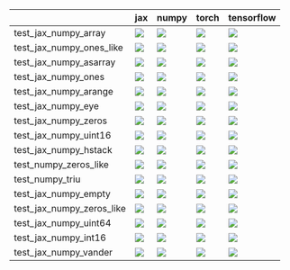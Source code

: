 |                           | jax                                                                                                                                                                                    | numpy                                                                                                                                                                                  | torch                                                                                                                                                                                  | tensorflow                                                                                                                                                                             |
|:--------------------------|:---------------------------------------------------------------------------------------------------------------------------------------------------------------------------------------|:---------------------------------------------------------------------------------------------------------------------------------------------------------------------------------------|:---------------------------------------------------------------------------------------------------------------------------------------------------------------------------------------|:---------------------------------------------------------------------------------------------------------------------------------------------------------------------------------------|
| test_jax_numpy_array      | <a href="https://github.com/unifyai/ivy/actions/runs/4004561496/jobs/6873838579" rel="noopener noreferrer" target="_blank"><img src=https://img.shields.io/badge/-success-success></a> | <a href="https://github.com/unifyai/ivy/actions/runs/4004561496/jobs/6873838579" rel="noopener noreferrer" target="_blank"><img src=https://img.shields.io/badge/-failure-red></a>     | <a href="https://github.com/unifyai/ivy/actions/runs/4004561496/jobs/6873838579" rel="noopener noreferrer" target="_blank"><img src=https://img.shields.io/badge/-failure-red></a>     | <a href="https://github.com/unifyai/ivy/actions/runs/4004561496/jobs/6873838579" rel="noopener noreferrer" target="_blank"><img src=https://img.shields.io/badge/-success-success></a> |
| test_jax_numpy_ones_like  | <a href="https://github.com/unifyai/ivy/actions/runs/4004561496/jobs/6873838579" rel="noopener noreferrer" target="_blank"><img src=https://img.shields.io/badge/-success-success></a> | <a href="https://github.com/unifyai/ivy/actions/runs/4004561496/jobs/6873838579" rel="noopener noreferrer" target="_blank"><img src=https://img.shields.io/badge/-success-success></a> | <a href="https://github.com/unifyai/ivy/actions/runs/4004561496/jobs/6873838579" rel="noopener noreferrer" target="_blank"><img src=https://img.shields.io/badge/-success-success></a> | <a href="https://github.com/unifyai/ivy/actions/runs/4004561496/jobs/6873838579" rel="noopener noreferrer" target="_blank"><img src=https://img.shields.io/badge/-success-success></a> |
| test_jax_numpy_asarray    | <a href="https://github.com/unifyai/ivy/actions/runs/4004561496/jobs/6873838579" rel="noopener noreferrer" target="_blank"><img src=https://img.shields.io/badge/-success-success></a> | <a href="https://github.com/unifyai/ivy/actions/runs/4004561496/jobs/6873838579" rel="noopener noreferrer" target="_blank"><img src=https://img.shields.io/badge/-success-success></a> | <a href="https://github.com/unifyai/ivy/actions/runs/4004561496/jobs/6873838579" rel="noopener noreferrer" target="_blank"><img src=https://img.shields.io/badge/-success-success></a> | <a href="https://github.com/unifyai/ivy/actions/runs/4004561496/jobs/6873838579" rel="noopener noreferrer" target="_blank"><img src=https://img.shields.io/badge/-success-success></a> |
| test_jax_numpy_ones       | <a href="https://github.com/unifyai/ivy/actions/runs/4004561496/jobs/6873838579" rel="noopener noreferrer" target="_blank"><img src=https://img.shields.io/badge/-success-success></a> | <a href="https://github.com/unifyai/ivy/actions/runs/4004561496/jobs/6873838579" rel="noopener noreferrer" target="_blank"><img src=https://img.shields.io/badge/-success-success></a> | <a href="https://github.com/unifyai/ivy/actions/runs/4004561496/jobs/6873838579" rel="noopener noreferrer" target="_blank"><img src=https://img.shields.io/badge/-success-success></a> | <a href="https://github.com/unifyai/ivy/actions/runs/4004561496/jobs/6873838579" rel="noopener noreferrer" target="_blank"><img src=https://img.shields.io/badge/-success-success></a> |
| test_jax_numpy_arange     | <a href="https://github.com/unifyai/ivy/actions/runs/4004561496/jobs/6873838579" rel="noopener noreferrer" target="_blank"><img src=https://img.shields.io/badge/-success-success></a> | <a href="https://github.com/unifyai/ivy/actions/runs/4004561496/jobs/6873838579" rel="noopener noreferrer" target="_blank"><img src=https://img.shields.io/badge/-success-success></a> | <a href="https://github.com/unifyai/ivy/actions/runs/4004561496/jobs/6873838579" rel="noopener noreferrer" target="_blank"><img src=https://img.shields.io/badge/-success-success></a> | <a href="https://github.com/unifyai/ivy/actions/runs/4004561496/jobs/6873838579" rel="noopener noreferrer" target="_blank"><img src=https://img.shields.io/badge/-success-success></a> |
| test_jax_numpy_eye        | <a href="https://github.com/unifyai/ivy/actions/runs/4004561496/jobs/6873838579" rel="noopener noreferrer" target="_blank"><img src=https://img.shields.io/badge/-success-success></a> | <a href="https://github.com/unifyai/ivy/actions/runs/4004561496/jobs/6873838579" rel="noopener noreferrer" target="_blank"><img src=https://img.shields.io/badge/-success-success></a> | <a href="https://github.com/unifyai/ivy/actions/runs/4004561496/jobs/6873838579" rel="noopener noreferrer" target="_blank"><img src=https://img.shields.io/badge/-success-success></a> | <a href="https://github.com/unifyai/ivy/actions/runs/4004561496/jobs/6873838579" rel="noopener noreferrer" target="_blank"><img src=https://img.shields.io/badge/-success-success></a> |
| test_jax_numpy_zeros      | <a href="https://github.com/unifyai/ivy/actions/runs/4004561496/jobs/6873838579" rel="noopener noreferrer" target="_blank"><img src=https://img.shields.io/badge/-success-success></a> | <a href="https://github.com/unifyai/ivy/actions/runs/4004561496/jobs/6873838579" rel="noopener noreferrer" target="_blank"><img src=https://img.shields.io/badge/-success-success></a> | <a href="https://github.com/unifyai/ivy/actions/runs/4004561496/jobs/6873838579" rel="noopener noreferrer" target="_blank"><img src=https://img.shields.io/badge/-success-success></a> | <a href="https://github.com/unifyai/ivy/actions/runs/4004561496/jobs/6873838579" rel="noopener noreferrer" target="_blank"><img src=https://img.shields.io/badge/-success-success></a> |
| test_jax_numpy_uint16     | <a href="https://github.com/unifyai/ivy/actions/runs/3894947433/jobs/6649645189" rel="noopener noreferrer" target="_blank"><img src=https://img.shields.io/badge/-failure-red></a>     | <a href="https://github.com/unifyai/ivy/actions/runs/3894518214/jobs/6648707921" rel="noopener noreferrer" target="_blank"><img src=https://img.shields.io/badge/-failure-red></a>     | <a href="https://github.com/unifyai/ivy/actions/runs/3889431018/jobs/6637680412" rel="noopener noreferrer" target="_blank"><img src=https://img.shields.io/badge/-success-success></a> | <a href="https://github.com/unifyai/ivy/actions/runs/3889431018/jobs/6637680412" rel="noopener noreferrer" target="_blank"><img src=https://img.shields.io/badge/-success-success></a> |
| test_jax_numpy_hstack     | <a href="https://github.com/unifyai/ivy/actions/runs/4004561496/jobs/6873838579" rel="noopener noreferrer" target="_blank"><img src=https://img.shields.io/badge/-success-success></a> | <a href="https://github.com/unifyai/ivy/actions/runs/4004561496/jobs/6873838579" rel="noopener noreferrer" target="_blank"><img src=https://img.shields.io/badge/-success-success></a> | <a href="https://github.com/unifyai/ivy/actions/runs/4004561496/jobs/6873838579" rel="noopener noreferrer" target="_blank"><img src=https://img.shields.io/badge/-success-success></a> | <a href="https://github.com/unifyai/ivy/actions/runs/4004561496/jobs/6873838579" rel="noopener noreferrer" target="_blank"><img src=https://img.shields.io/badge/-success-success></a> |
| test_numpy_zeros_like     | <a href="https://github.com/unifyai/ivy/actions/runs/3861157087/jobs/6581970887" rel="noopener noreferrer" target="_blank"><img src=https://img.shields.io/badge/-failure-red></a>     | <a href="https://github.com/unifyai/ivy/actions/runs/3827388391/jobs/6511933667" rel="noopener noreferrer" target="_blank"><img src=https://img.shields.io/badge/-success-success></a> | <a href="https://github.com/unifyai/ivy/actions/runs/3855328306/jobs/6570283574" rel="noopener noreferrer" target="_blank"><img src=https://img.shields.io/badge/-failure-red></a>     | <a href="https://github.com/unifyai/ivy/actions/runs/3855328306/jobs/6570289054" rel="noopener noreferrer" target="_blank"><img src=https://img.shields.io/badge/-failure-red></a>     |
| test_numpy_triu           | <a href="https://github.com/unifyai/ivy/actions/runs/4004561496/jobs/6873838579" rel="noopener noreferrer" target="_blank"><img src=https://img.shields.io/badge/-success-success></a> | <a href="https://github.com/unifyai/ivy/actions/runs/4004561496/jobs/6873838579" rel="noopener noreferrer" target="_blank"><img src=https://img.shields.io/badge/-success-success></a> | <a href="https://github.com/unifyai/ivy/actions/runs/4004561496/jobs/6873838579" rel="noopener noreferrer" target="_blank"><img src=https://img.shields.io/badge/-success-success></a> | <a href="https://github.com/unifyai/ivy/actions/runs/4004561496/jobs/6873838579" rel="noopener noreferrer" target="_blank"><img src=https://img.shields.io/badge/-success-success></a> |
| test_jax_numpy_empty      | <a href="https://github.com/unifyai/ivy/actions/runs/4004561496/jobs/6873838579" rel="noopener noreferrer" target="_blank"><img src=https://img.shields.io/badge/-success-success></a> | <a href="https://github.com/unifyai/ivy/actions/runs/4004561496/jobs/6873838579" rel="noopener noreferrer" target="_blank"><img src=https://img.shields.io/badge/-success-success></a> | <a href="https://github.com/unifyai/ivy/actions/runs/4004561496/jobs/6873838579" rel="noopener noreferrer" target="_blank"><img src=https://img.shields.io/badge/-success-success></a> | <a href="https://github.com/unifyai/ivy/actions/runs/4004561496/jobs/6873838579" rel="noopener noreferrer" target="_blank"><img src=https://img.shields.io/badge/-success-success></a> |
| test_jax_numpy_zeros_like | <a href="https://github.com/unifyai/ivy/actions/runs/4004561496/jobs/6873838579" rel="noopener noreferrer" target="_blank"><img src=https://img.shields.io/badge/-success-success></a> | <a href="https://github.com/unifyai/ivy/actions/runs/4004561496/jobs/6873838579" rel="noopener noreferrer" target="_blank"><img src=https://img.shields.io/badge/-success-success></a> | <a href="https://github.com/unifyai/ivy/actions/runs/4004561496/jobs/6873838579" rel="noopener noreferrer" target="_blank"><img src=https://img.shields.io/badge/-success-success></a> | <a href="https://github.com/unifyai/ivy/actions/runs/4004561496/jobs/6873838579" rel="noopener noreferrer" target="_blank"><img src=https://img.shields.io/badge/-success-success></a> |
| test_jax_numpy_uint64     | <a href="https://github.com/unifyai/ivy/actions/runs/3894518214/jobs/6648712942" rel="noopener noreferrer" target="_blank"><img src=https://img.shields.io/badge/-failure-red></a>     | <a href="https://github.com/unifyai/ivy/actions/runs/3894518214/jobs/6648690614" rel="noopener noreferrer" target="_blank"><img src=https://img.shields.io/badge/-failure-red></a>     | <a href="null" rel="noopener noreferrer" target="_blank"><img src=https://img.shields.io/badge/-failure-red></a>                                                                       | <a href="https://github.com/unifyai/ivy/actions/runs/3894518214/jobs/6648654691" rel="noopener noreferrer" target="_blank"><img src=https://img.shields.io/badge/-failure-red></a>     |
| test_jax_numpy_int16      | <a href="https://github.com/unifyai/ivy/actions/runs/3894947433/jobs/6649645189" rel="noopener noreferrer" target="_blank"><img src=https://img.shields.io/badge/-failure-red></a>     | <a href="https://github.com/unifyai/ivy/actions/runs/3894947433/jobs/6649645189" rel="noopener noreferrer" target="_blank"><img src=https://img.shields.io/badge/-failure-red></a>     | <a href="https://github.com/unifyai/ivy/actions/runs/3894947433/jobs/6649645189" rel="noopener noreferrer" target="_blank"><img src=https://img.shields.io/badge/-failure-red></a>     | <a href="https://github.com/unifyai/ivy/actions/runs/3894947433/jobs/6649645189" rel="noopener noreferrer" target="_blank"><img src=https://img.shields.io/badge/-failure-red></a>     |
| test_jax_numpy_vander     | <a href="https://github.com/unifyai/ivy/actions/runs/4004561496/jobs/6873838579" rel="noopener noreferrer" target="_blank"><img src=https://img.shields.io/badge/-failure-red></a>     | <a href="https://github.com/unifyai/ivy/actions/runs/4004561496/jobs/6873838579" rel="noopener noreferrer" target="_blank"><img src=https://img.shields.io/badge/-failure-red></a>     | <a href="https://github.com/unifyai/ivy/actions/runs/4004561496/jobs/6873838579" rel="noopener noreferrer" target="_blank"><img src=https://img.shields.io/badge/-failure-red></a>     | <a href="https://github.com/unifyai/ivy/actions/runs/4004561496/jobs/6873838579" rel="noopener noreferrer" target="_blank"><img src=https://img.shields.io/badge/-failure-red></a>     |